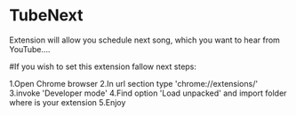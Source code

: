 # TubeNext


Extension will allow you schedule next song, which you want to hear from YouTube....


#If you wish to set this extension fallow next steps:

1.Open Chrome browser
2.In url section type 'chrome://extensions/'
3.invoke 'Developer mode'
4.Find option 'Load unpacked' and import folder where is your extension
5.Enjoy 